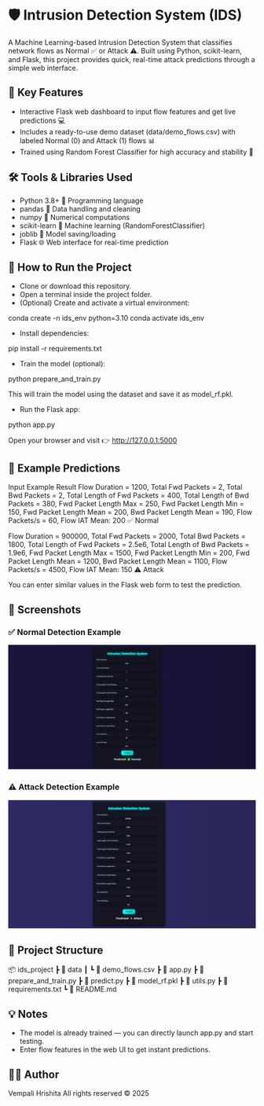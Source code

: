 # 🛡️ Intrusion Detection System (IDS)

A Machine Learning-based Intrusion Detection System that classifies network flows as Normal ✅ or Attack ⚠️.
Built using Python, scikit-learn, and Flask, this project provides quick, real-time attack predictions through a simple web interface.

## 🔹 Key Features

- Interactive Flask web dashboard to input flow features and get live predictions 💻
- Includes a ready-to-use demo dataset (data/demo_flows.csv) with labeled Normal (0) and Attack (1) flows 📊
- Trained using Random Forest Classifier for high accuracy and stability 🤖

## 🛠️ Tools & Libraries Used

- Python 3.8+ 🐍	Programming language
- pandas 📝	Data handling and cleaning
- numpy 🔢	Numerical computations
- scikit-learn 🤖	Machine learning (RandomForestClassifier)
- joblib 💾	Model saving/loading
- Flask 🌐	Web interface for real-time prediction

  
## 🚀 How to Run the Project

- Clone or download this repository.
- Open a terminal inside the project folder.
- (Optional) Create and activate a virtual environment:

conda create -n ids_env python=3.10
conda activate ids_env

- Install dependencies:

pip install -r requirements.txt

- Train the model (optional):

python prepare_and_train.py

This will train the model using the dataset and save it as model_rf.pkl.

- Run the Flask app:

python app.py

Open your browser and visit 👉 http://127.0.0.1:5000

## 🧪 Example Predictions
Input Example	Result
Flow Duration = 1200, 
Total Fwd Packets = 2, 
Total Bwd Packets = 2, 
Total Length of Fwd Packets = 400, 
Total Length of Bwd Packets = 380, 
Fwd Packet Length Max = 250, 
Fwd Packet Length Min = 150, 
Fwd Packet Length Mean = 200, 
Bwd Packet Length Mean  = 190, 
Flow Packets/s = 60, 
Flow IAT Mean: 200	✅ Normal

Flow Duration = 900000, 
Total Fwd Packets = 2000, 
Total Bwd Packets = 1800, 
Total Length of Fwd Packets = 2.5e6, 
Total Length of Bwd Packets = 1.9e6, 
Fwd Packet Length Max = 1500, 
Fwd Packet Length Min = 200, 
Fwd Packet Length Mean = 1200, 
Bwd Packet Length Mean  = 1100, 
Flow Packets/s = 4500, 
Flow IAT Mean: 150	⚠️ Attack

You can enter similar values in the Flask web form to test the prediction.

## 📸 Screenshots

### ✅ Normal Detection Example
![Normal Prediction](images/IDS_1.jpg)

### ⚠️ Attack Detection Example
![Attack Prediction](images/IDS_2.jpg)


## 📁 Project Structure
📦 ids_project
 ┣ 📂 data
 ┃ ┗ 📄 demo_flows.csv
 ┣ 📄 app.py
 ┣ 📄 prepare_and_train.py
 ┣ 📄 predict.py
 ┣ 📄 model_rf.pkl
 ┣ 📄 utils.py
 ┣ 📄 requirements.txt
 ┗ 📄 README.md

## 💡 Notes

- The model is already trained — you can directly launch app.py and start testing.
- Enter flow features in the web UI to get instant predictions.



## 👩‍💻 Author

Vempali Hrishita
All rights reserved © 2025

